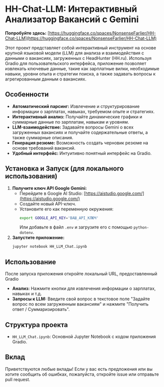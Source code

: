 # HH-Chat-LLM: Интерактивный Анализатор Вакансий с Gemini

**Попробуйте здесь:** [https://huggingface.co/spaces/NonsenseFarlier/HH-Chat-LLM](https://huggingface.co/spaces/NonsenseFarlier/HH-Chat-LLM)

Этот проект представляет собой интерактивный инструмент на основе крупной языковой модели (LLM) для анализа и взаимодействия с данными о вакансиях, загруженных с HeadHunter (HH.ru). Используя Gradio для пользовательского интерфейса, приложение позволяет извлекать ключевые данные, такие как зарплатные вилки, необходимые навыки, уровни опыта и стратегии поиска, а также задавать вопросы к агрегированным данным о вакансиях.

## Особенности

* **Автоматический парсинг:** Извлечение и структурирование информации о зарплатах, навыках, требуемом опыте и стратегиях.
* **Интерактивный анализ:** Получайте динамические графики и суммарные данные по зарплатам, навыкам и уровням.
* **LLM-взаимодействие:** Задавайте вопросы Gemini о всех загруженных вакансиях и получайте содержательные ответы, а также суммарные описания.
* **Генерация резюме:** Возможность создать черновик резюме на основе требований вакансий.
* **Удобный интерфейс:** Интуитивно понятный интерфейс на Gradio.

## Установка и Запуск (для локального использования)

1.  **Получите ключ API Google Gemini:**
    * Перейдите в Google AI Studio: [https://aistudio.google.com/](https://aistudio.google.com/)
    * Создайте новый API-ключ.
    * Установите его как переменную окружения:
        ```bash
        export GOOGLE_API_KEY='ВАШ_API_КЛЮЧ'
        ```
        Или добавьте в файл `.env` и загрузите его с помощью `python-dotenv`.
2.  **Запустите приложение:**
    ```bash
    jupyter notebook HH_LLM_Chat.ipynb
    ```

## Использование

После запуска приложения откройте локальный URL, предоставленный Gradio

* **Анализ:** Нажмите кнопки для извлечения информации о зарплатах, навыках и т.д.
* **Запросы к LLM:** Введите свой вопрос в текстовое поле "Задайте вопрос по всем загруженным вакансиям" и нажмите "Получить ответ / Суммаризировать".

## Структура проекта

* `HH_LLM_Chat.ipynb`: Основной Jupyter Notebook с кодом приложения Gradio.

## Вклад

Приветствуются любые вклады! Если у вас есть предложения или вы хотите сообщить об ошибках, пожалуйста, откройте issue или отправьте pull request.
